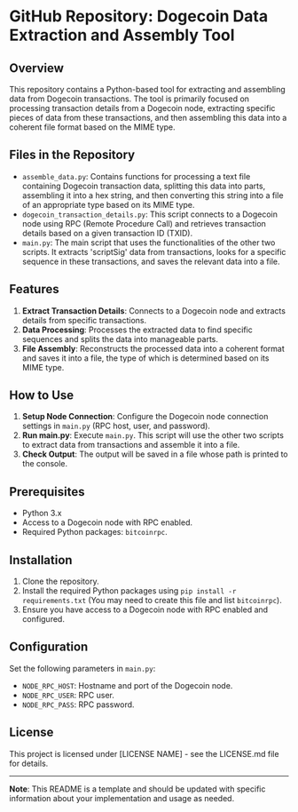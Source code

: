 
# GitHub Repository: Dogecoin Data Extraction and Assembly Tool

## Overview
This repository contains a Python-based tool for extracting and assembling data from Dogecoin transactions. The tool is primarily focused on processing transaction details from a Dogecoin node, extracting specific pieces of data from these transactions, and then assembling this data into a coherent file format based on the MIME type.

## Files in the Repository

- `assemble_data.py`: Contains functions for processing a text file containing Dogecoin transaction data, splitting this data into parts, assembling it into a hex string, and then converting this string into a file of an appropriate type based on its MIME type.
- `dogecoin_transaction_details.py`: This script connects to a Dogecoin node using RPC (Remote Procedure Call) and retrieves transaction details based on a given transaction ID (TXID).
- `main.py`: The main script that uses the functionalities of the other two scripts. It extracts 'scriptSig' data from transactions, looks for a specific sequence in these transactions, and saves the relevant data into a file.

## Features

1. **Extract Transaction Details**: Connects to a Dogecoin node and extracts details from specific transactions.
2. **Data Processing**: Processes the extracted data to find specific sequences and splits the data into manageable parts.
3. **File Assembly**: Reconstructs the processed data into a coherent format and saves it into a file, the type of which is determined based on its MIME type.

## How to Use

1. **Setup Node Connection**: Configure the Dogecoin node connection settings in `main.py` (RPC host, user, and password).
2. **Run main.py**: Execute `main.py`. This script will use the other two scripts to extract data from transactions and assemble it into a file.
3. **Check Output**: The output will be saved in a file whose path is printed to the console.

## Prerequisites

- Python 3.x
- Access to a Dogecoin node with RPC enabled.
- Required Python packages: `bitcoinrpc`.

## Installation

1. Clone the repository.
2. Install the required Python packages using `pip install -r requirements.txt` (You may need to create this file and list `bitcoinrpc`).
3. Ensure you have access to a Dogecoin node with RPC enabled and configured.

## Configuration

Set the following parameters in `main.py`:

- `NODE_RPC_HOST`: Hostname and port of the Dogecoin node.
- `NODE_RPC_USER`: RPC user.
- `NODE_RPC_PASS`: RPC password.

## License

This project is licensed under [LICENSE NAME] - see the LICENSE.md file for details.

---

**Note**: This README is a template and should be updated with specific information about your implementation and usage as needed.
